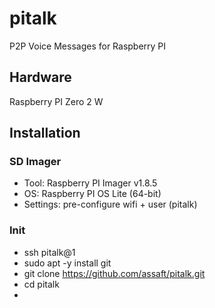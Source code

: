# pitalk
P2P Voice Messages for Raspberry PI


## Hardware
Raspberry PI Zero 2 W


## Installation

### SD Imager
* Tool: Raspberry PI Imager v1.8.5
* OS: Raspberry PI OS Lite (64-bit)
* Settings: pre-configure wifi + user (pitalk)

### Init
* ssh pitalk@1<ip>
* sudo apt -y install git
* git clone https://github.com/assaft/pitalk.git
* cd pitalk
* 